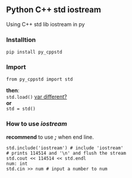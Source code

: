 ## Python C++ std iostream
Using C++ std lib iostream in py

### Installtion
    pip install py_cppstd

### Import
    from py_cppstd import std  
__then__:  
`std.load()` [var different?](why_load.md)  
__or__  
`std = std()`

### How to use *iostream*
**recommend** to use ***;*** when end line.  

    std.include('iostream') # include 'iostream'  
    # prints 114514 and '\n' and flush the stream  
    std.cout << 114514 << std.endl  
    num: int  
    std.cin >> num # input a number to num
